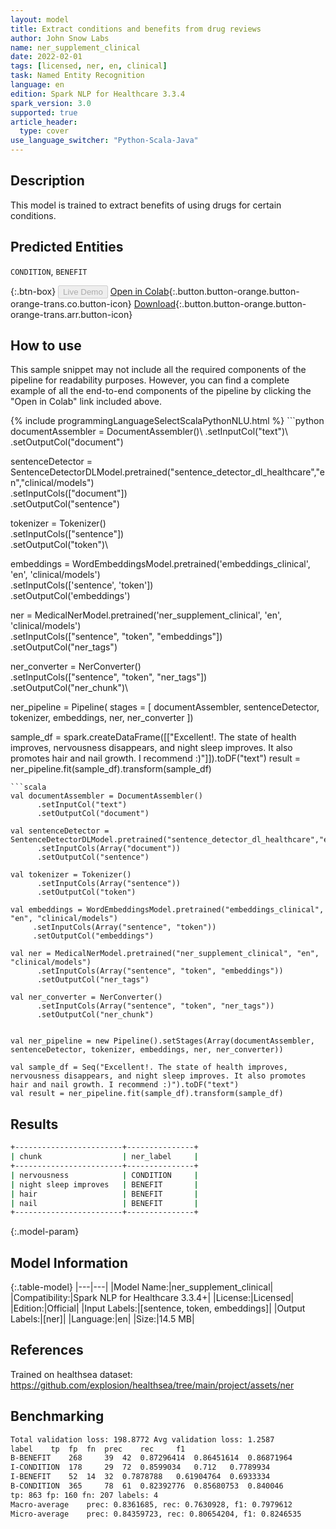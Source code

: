 ```yaml
---
layout: model
title: Extract conditions and benefits from drug reviews
author: John Snow Labs
name: ner_supplement_clinical
date: 2022-02-01
tags: [licensed, ner, en, clinical]
task: Named Entity Recognition
language: en
edition: Spark NLP for Healthcare 3.3.4
spark_version: 3.0
supported: true
article_header:
  type: cover
use_language_switcher: "Python-Scala-Java"
---
```


## Description

This model is trained to extract benefits of using drugs for certain conditions.

## Predicted Entities

`CONDITION`, `BENEFIT`

{:.btn-box}
<button class="button button-orange" disabled>Live Demo</button>
[Open in Colab](https://colab.research.google.com/github/JohnSnowLabs/spark-nlp-workshop/blob/master/tutorials/Certification_Trainings/Healthcare/1.Clinical_Named_Entity_Recognition_Model.ipynb){:.button.button-orange.button-orange-trans.co.button-icon}
[Download](https://s3.amazonaws.com/auxdata.johnsnowlabs.com/clinical/models/ner_supplement_clinical_en_3.3.4_3.0_1643674915917.zip){:.button.button-orange.button-orange-trans.arr.button-icon}

## How to use

This sample snippet may not include all the required components of the pipeline for readability purposes. However, you can find a complete example of all the end-to-end components of the pipeline by clicking the "Open in Colab" link included above.




<div class="tabs-box" markdown="1">
{% include programmingLanguageSelectScalaPythonNLU.html %}
```python
documentAssembler = DocumentAssembler()\
      .setInputCol("text")\
      .setOutputCol("document")

sentenceDetector = SentenceDetectorDLModel.pretrained("sentence_detector_dl_healthcare","en","clinical/models")\
      .setInputCols(["document"])\
      .setOutputCol("sentence")

tokenizer = Tokenizer()\
      .setInputCols(["sentence"])\
      .setOutputCol("token")\

embeddings = WordEmbeddingsModel.pretrained('embeddings_clinical', 'en', 'clinical/models') \
     .setInputCols(['sentence', 'token']) \
     .setOutputCol('embeddings')

ner = MedicalNerModel.pretrained('ner_supplement_clinical', 'en', 'clinical/models') \
      .setInputCols(["sentence", "token", "embeddings"]) \
      .setOutputCol("ner_tags")

ner_converter = NerConverter() \
      .setInputCols(["sentence", "token", "ner_tags"]) \
      .setOutputCol("ner_chunk")\


ner_pipeline = Pipeline(
    stages = [
        documentAssembler,
        sentenceDetector,
        tokenizer,
        embeddings,
        ner,
        ner_converter
        ])

sample_df = spark.createDataFrame([["Excellent!. The state of health improves, nervousness disappears, and night sleep improves. It also promotes hair and nail growth. I recommend :)"]]).toDF("text")
result = ner_pipeline.fit(sample_df).transform(sample_df)
```
```scala
val documentAssembler = DocumentAssembler()
      .setInputCol("text")
      .setOutputCol("document")

val sentenceDetector = SentenceDetectorDLModel.pretrained("sentence_detector_dl_healthcare","en","clinical/models")
      .setInputCols(Array("document"))
      .setOutputCol("sentence")

val tokenizer = Tokenizer()
      .setInputCols(Array("sentence"))
      .setOutputCol("token")

val embeddings = WordEmbeddingsModel.pretrained("embeddings_clinical", "en", "clinical/models") 
     .setInputCols(Array("sentence", "token")) 
     .setOutputCol("embeddings")

val ner = MedicalNerModel.pretrained("ner_supplement_clinical", "en", "clinical/models") 
      .setInputCols(Array("sentence", "token", "embeddings")) 
      .setOutputCol("ner_tags")

val ner_converter = NerConverter() 
      .setInputCols(Array("sentence", "token", "ner_tags")) 
      .setOutputCol("ner_chunk")


val ner_pipeline = new Pipeline().setStages(Array(documentAssembler, sentenceDetector, tokenizer, embeddings, ner, ner_converter))

val sample_df = Seq("Excellent!. The state of health improves, nervousness disappears, and night sleep improves. It also promotes hair and nail growth. I recommend :)").toDF("text")
val result = ner_pipeline.fit(sample_df).transform(sample_df)
```
</div>

## Results

```bash
+------------------------+---------------+
| chunk                  | ner_label     |
+------------------------+---------------+
| nervousness            | CONDITION     |
| night sleep improves   | BENEFIT       |
| hair                   | BENEFIT       |
| nail                   | BENEFIT       |
+------------------------+---------------+

```

{:.model-param}
## Model Information

{:.table-model}
|---|---|
|Model Name:|ner_supplement_clinical|
|Compatibility:|Spark NLP for Healthcare 3.3.4+|
|License:|Licensed|
|Edition:|Official|
|Input Labels:|[sentence, token, embeddings]|
|Output Labels:|[ner]|
|Language:|en|
|Size:|14.5 MB|

## References

Trained on healthsea dataset: https://github.com/explosion/healthsea/tree/main/project/assets/ner

## Benchmarking

```bash
Total validation loss: 198.8772	Avg validation loss: 1.2587
label	 tp	 fp	 fn	 prec	 rec	 f1
B-BENEFIT	 268	 39	 42	 0.87296414	 0.86451614	 0.86871964
I-CONDITION	 178	 29	 72	 0.8599034	 0.712	 0.7789934
I-BENEFIT	 52	 14	 32	 0.7878788	 0.61904764	 0.6933334
B-CONDITION	 365	 78	 61	 0.82392776	 0.85680753	 0.840046
tp: 863 fp: 160 fn: 207 labels: 4
Macro-average	 prec: 0.8361685, rec: 0.7630928, f1: 0.7979612
Micro-average	 prec: 0.84359723, rec: 0.80654204, f1: 0.8246535
```